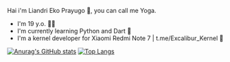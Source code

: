 Hai i'm Liandri Eko Prayugo 👋, you can call me Yoga.
- I'm 19 y.o. 🧑🏻
- I'm currently learning Python and Dart 📖
- I'm a kernel developer for Xiaomi Redmi Note 7 | t.me/Excalibur_Kernel 📱

[![Anurag's GitHub stats](https://github-readme-stats.vercel.app/api?username=Yoga3911&theme=radical&show_icons=true)](https://github.com/anuraghazra/github-readme-stats)
[![Top Langs](https://github-readme-stats.vercel.app/api/top-langs/?username=Yoga3911&layout=compact&theme=radical)](https://github.com/anuraghazra/github-readme-stats)


